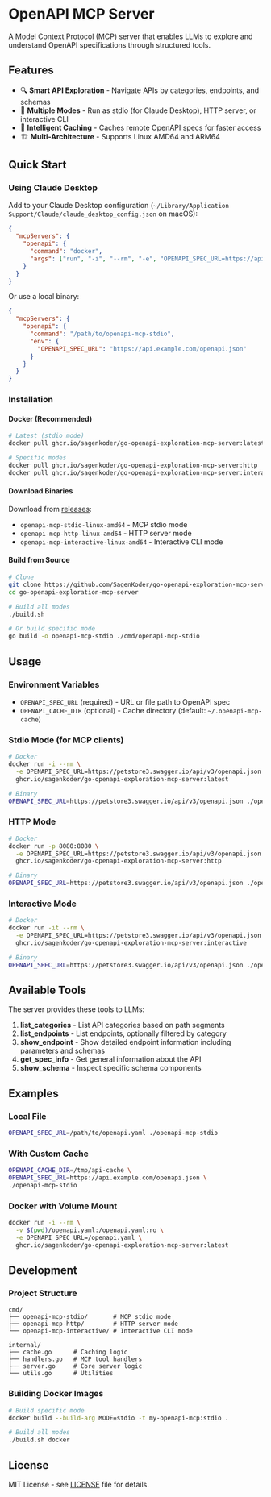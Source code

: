 # OpenAPI MCP Server

A Model Context Protocol (MCP) server that enables LLMs to explore and understand OpenAPI specifications through structured tools.

## Features

- 🔍 **Smart API Exploration** - Navigate APIs by categories, endpoints, and schemas
- 🚀 **Multiple Modes** - Run as stdio (for Claude Desktop), HTTP server, or interactive CLI
- 💾 **Intelligent Caching** - Caches remote OpenAPI specs for faster access
- 🏗️ **Multi-Architecture** - Supports Linux AMD64 and ARM64

## Quick Start

### Using Claude Desktop

Add to your Claude Desktop configuration (`~/Library/Application Support/Claude/claude_desktop_config.json` on macOS):

```json
{
  "mcpServers": {
    "openapi": {
      "command": "docker",
      "args": ["run", "-i", "--rm", "-e", "OPENAPI_SPEC_URL=https://api.example.com/openapi.json", "ghcr.io/sagenkoder/go-openapi-exploration-mcp-server:latest"]
    }
  }
}
```

Or use a local binary:

```json
{
  "mcpServers": {
    "openapi": {
      "command": "/path/to/openapi-mcp-stdio",
      "env": {
        "OPENAPI_SPEC_URL": "https://api.example.com/openapi.json"
      }
    }
  }
}
```

### Installation

#### Docker (Recommended)

```bash
# Latest (stdio mode)
docker pull ghcr.io/sagenkoder/go-openapi-exploration-mcp-server:latest

# Specific modes
docker pull ghcr.io/sagenkoder/go-openapi-exploration-mcp-server:http
docker pull ghcr.io/sagenkoder/go-openapi-exploration-mcp-server:interactive
```

#### Download Binaries

Download from [releases](https://github.com/SagenKoder/go-openapi-exploration-mcp-server/releases):
- `openapi-mcp-stdio-linux-amd64` - MCP stdio mode
- `openapi-mcp-http-linux-amd64` - HTTP server mode
- `openapi-mcp-interactive-linux-amd64` - Interactive CLI mode

#### Build from Source

```bash
# Clone
git clone https://github.com/SagenKoder/go-openapi-exploration-mcp-server.git
cd go-openapi-exploration-mcp-server

# Build all modes
./build.sh

# Or build specific mode
go build -o openapi-mcp-stdio ./cmd/openapi-mcp-stdio
```

## Usage

### Environment Variables

- `OPENAPI_SPEC_URL` (required) - URL or file path to OpenAPI spec
- `OPENAPI_CACHE_DIR` (optional) - Cache directory (default: `~/.openapi-mcp-cache`)

### Stdio Mode (for MCP clients)

```bash
# Docker
docker run -i --rm \
  -e OPENAPI_SPEC_URL=https://petstore3.swagger.io/api/v3/openapi.json \
  ghcr.io/sagenkoder/go-openapi-exploration-mcp-server:latest

# Binary
OPENAPI_SPEC_URL=https://petstore3.swagger.io/api/v3/openapi.json ./openapi-mcp-stdio
```

### HTTP Mode

```bash
# Docker
docker run -p 8080:8080 \
  -e OPENAPI_SPEC_URL=https://petstore3.swagger.io/api/v3/openapi.json \
  ghcr.io/sagenkoder/go-openapi-exploration-mcp-server:http

# Binary
OPENAPI_SPEC_URL=https://petstore3.swagger.io/api/v3/openapi.json ./openapi-mcp-http -addr :8080
```

### Interactive Mode

```bash
# Docker
docker run -it --rm \
  -e OPENAPI_SPEC_URL=https://petstore3.swagger.io/api/v3/openapi.json \
  ghcr.io/sagenkoder/go-openapi-exploration-mcp-server:interactive

# Binary
OPENAPI_SPEC_URL=https://petstore3.swagger.io/api/v3/openapi.json ./openapi-mcp-interactive
```

## Available Tools

The server provides these tools to LLMs:

1. **list_categories** - List API categories based on path segments
2. **list_endpoints** - List endpoints, optionally filtered by category
3. **show_endpoint** - Show detailed endpoint information including parameters and schemas
4. **get_spec_info** - Get general information about the API
5. **show_schema** - Inspect specific schema components

## Examples

### Local File

```bash
OPENAPI_SPEC_URL=/path/to/openapi.yaml ./openapi-mcp-stdio
```

### With Custom Cache

```bash
OPENAPI_CACHE_DIR=/tmp/api-cache \
OPENAPI_SPEC_URL=https://api.example.com/openapi.json \
./openapi-mcp-stdio
```

### Docker with Volume Mount

```bash
docker run -i --rm \
  -v $(pwd)/openapi.yaml:/openapi.yaml:ro \
  -e OPENAPI_SPEC_URL=/openapi.yaml \
  ghcr.io/sagenkoder/go-openapi-exploration-mcp-server:latest
```

## Development

### Project Structure

```
cmd/
├── openapi-mcp-stdio/       # MCP stdio mode
├── openapi-mcp-http/        # HTTP server mode
└── openapi-mcp-interactive/ # Interactive CLI mode

internal/
├── cache.go      # Caching logic
├── handlers.go   # MCP tool handlers
├── server.go     # Core server logic
└── utils.go      # Utilities
```

### Building Docker Images

```bash
# Build specific mode
docker build --build-arg MODE=stdio -t my-openapi-mcp:stdio .

# Build all modes
./build.sh docker
```

## License

MIT License - see [LICENSE](LICENSE) file for details.